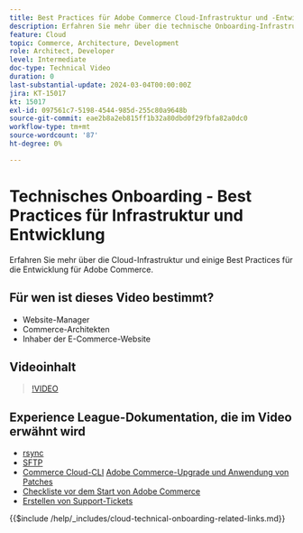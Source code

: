 ```yaml
---
title: Best Practices für Adobe Commerce Cloud-Infrastruktur und -Entwicklung
description: Erfahren Sie mehr über die technische Onboarding-Infrastruktur und die Best Practices für die Entwicklung von Adobe Commerce Cloud.
feature: Cloud
topic: Commerce, Architecture, Development
role: Architect, Developer
level: Intermediate
doc-type: Technical Video
duration: 0
last-substantial-update: 2024-03-04T00:00:00Z
jira: KT-15017
kt: 15017
exl-id: 097561c7-5198-4544-985d-255c80a9648b
source-git-commit: eae2b8a2eb815ff1b32a80dbd0f29fbfa82a0dc0
workflow-type: tm+mt
source-wordcount: '87'
ht-degree: 0%

---
```


# Technisches Onboarding - Best Practices für Infrastruktur und Entwicklung

Erfahren Sie mehr über die Cloud-Infrastruktur und einige Best Practices für die Entwicklung für Adobe Commerce.

## Für wen ist dieses Video bestimmt?

- Website-Manager
- Commerce-Architekten
- Inhaber der E-Commerce-Website

## Videoinhalt

>[!VIDEO](https://video.tv.adobe.com/v/3427679?learn=on)

## Experience League-Dokumentation, die im Video erwähnt wird

- [rsync](https://experienceleague.adobe.com/docs/commerce-cloud-service/user-guide/develop/deploy/staging-production.html?lang=de#migrate-files-using-rsync)
- [SFTP](https://experienceleague.adobe.com/docs/commerce-cloud-service/user-guide/develop/secure-connections.html?lang=de#sftp)
- [Commerce Cloud-CLI](https://experienceleague.adobe.com/docs/commerce-cloud-service/user-guide/dev-tools/cloud-cli/cloud-cli-overview.html?lang=de)
  [Adobe Commerce-Upgrade und Anwendung von Patches](https://experienceleague.adobe.com/docs/commerce-cloud-service/user-guide/develop/upgrade/apply-patches.html?lang=de)
- [Checkliste vor dem Start von Adobe Commerce](https://experienceleague.adobe.com/docs/commerce-cloud-service/user-guide/launch/checklist.html?lang=de)
- [Erstellen von Support-Tickets](https://experienceleague.adobe.com/docs/commerce-knowledge-base/kb/help-center-guide/magento-help-center-user-guide.html?lang=de)

{{$include /help/_includes/cloud-technical-onboarding-related-links.md}}
